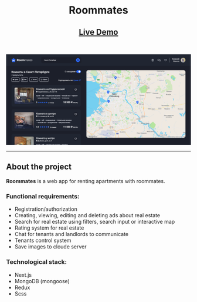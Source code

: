 # <center>Roommates</center>

## <center>[Live Demo](https://roommates-next-js-6erj.vercel.app)</center>

<br>

![alt text](public/img/home-page.png)

---

## About the project

**Roommates** is a web app for renting apartments with roommates.

### Functional requirements:

- Registration/authorization
- Creating, viewing, editing and deleting ads about real estate
- Search for real estate using filters, search input or interactive map
- Rating system for real estate
- Chat for tenants and landlords to communicate
- Tenants control system
- Save images to cloude server

### Technological stack:

- Next.js
- MongoDB (mongoose)
- Redux
- Scss